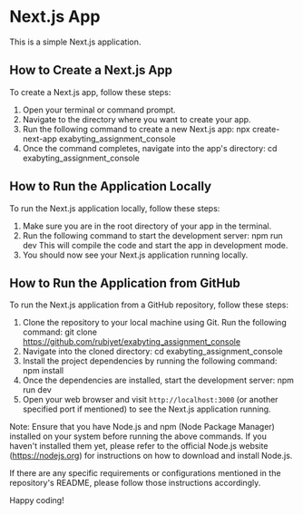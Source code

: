 # Next.js App

This is a simple Next.js application.

## How to Create a Next.js App

To create a Next.js app, follow these steps:

1. Open your terminal or command prompt.
2. Navigate to the directory where you want to create your app.
3. Run the following command to create a new Next.js app: npx create-next-app exabyting_assignment_console
4. Once the command completes, navigate into the app's directory: cd exabyting_assignment_console

## How to Run the Application Locally

To run the Next.js application locally, follow these steps:

1. Make sure you are in the root directory of your app in the terminal.
2. Run the following command to start the development server: npm run dev
This will compile the code and start the app in development mode.
3. You should now see your Next.js application running locally.

## How to Run the Application from GitHub

To run the Next.js application from a GitHub repository, follow these steps:

1. Clone the repository to your local machine using Git. Run the following command: git clone https://github.com/rubiyet/exabyting_assignment_console
2. Navigate into the cloned directory: cd exabyting_assignment_console
3. Install the project dependencies by running the following command: npm install
4. Once the dependencies are installed, start the development server: npm run dev
5. Open your web browser and visit `http://localhost:3000` (or another specified port if mentioned) to see the Next.js application running.

Note: Ensure that you have Node.js and npm (Node Package Manager) installed on your system before running the above commands. If you haven't installed them yet, please refer to the official Node.js website (https://nodejs.org) for instructions on how to download and install Node.js.

If there are any specific requirements or configurations mentioned in the repository's README, please follow those instructions accordingly.

Happy coding! 
